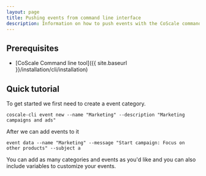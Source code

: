 ```yaml
---
layout: page
title: Pushing events from command line interface
description: Information on how to push events with the CoScale command line interface tool.
---
```


## Prerequisites

* [CoScale Command line tool]({{ site.baseurl }}/installation/cli/installation)

## Quick tutorial

To get started we first need to create a event category.

`coscale-cli event new --name "Marketing" --description "Marketing campaigns and ads"`

After we can add events to it

`event data --name "Marketing" --message "Start campaign: Focus on other products" --subject a`

You can add as many categories and events as you'd like and you can also include variables to customize your events.
